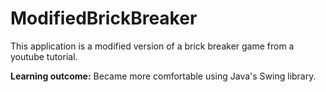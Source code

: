 # ModifiedBrickBreaker

This application is a modified version of a brick breaker game from a youtube tutorial. 

**Learning outcome:**
Became more comfortable using Java's Swing library.
